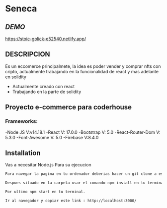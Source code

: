 # Seneca

## _DEMO_
https://stoic-golick-e52540.netlify.app/


## DESCRIPCION

Es un eccomerce principalmete, la idea es poder vender y comprar nfts con cripto, actualmente trabajando en la funcionalidad de react y mas adelante en solidity



- Actualmente creado con react
- Trabajando en la parte de solidity


## Proyecto e-commerce para coderhouse
### Frameworks:
-Node JS V:v14.18.1
-React  V: 17.0.0
-Bootstrap V: 5.0
-React-Router-Dom V: 5.3.0
-Font-Awesome V: 5.0
-Firebase V:8.4.0




## Installation
Vas a necesitar Node.js Para su ejecucion

```sh
Para navegar la pagina en tu ordenador deberias hacer un git clone a este link : https://github.com/EliasComan/seneca

Despues situado en la carpeta usar el comando npm install en tu terminal

Por ultimo npm start en tu terminal.

Ir al navegador y copiar este link : http://localhost:3000/
```


